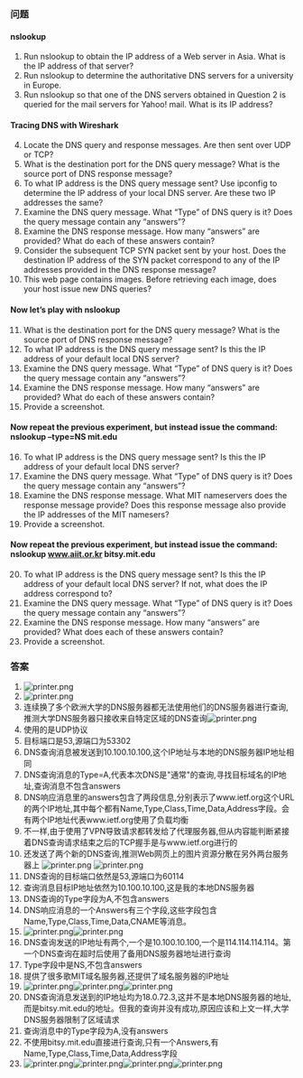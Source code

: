 ### 问题
#### nslookup
1. Run nslookup to obtain the IP address of a Web server in Asia. What is the IP 
address of that server?
2. Run nslookup to determine the authoritative DNS servers for a university in 
Europe.
3. Run nslookup so that one of the DNS servers obtained in Question 2 is queried for 
the mail servers for Yahoo! mail. What is its IP address?
#### Tracing DNS with Wireshark
4. Locate the DNS query and response messages. Are then sent over UDP or TCP?
5. What is the destination port for the DNS query message? What is the source port 
of DNS response message?
6. To what IP address is the DNS query message sent? Use ipconfig to determine the 
IP address of your local DNS server. Are these two IP addresses the same?
7. Examine the DNS query message. What “Type” of DNS query is it? Does the 
query message contain any “answers”?
8. Examine the DNS response message. How many “answers” are provided? What 
do each of these answers contain?
9. Consider the subsequent TCP SYN packet sent by your host. Does the destination 
IP address of the SYN packet correspond to any of the IP addresses provided in 
the DNS response message?
10. This web page contains images. Before retrieving each image, does your host 
issue new DNS queries?
#### Now let’s play with nslookup
11. What is the destination port for the DNS query message? What is the source port 
of DNS response message?
12. To what IP address is the DNS query message sent? Is this the IP address of your 
default local DNS server?
13. Examine the DNS query message. What “Type” of DNS query is it? Does the 
query message contain any “answers”?
14. Examine the DNS response message. How many “answers” are provided? What 
do each of these answers contain?
15. Provide a screenshot.
#### Now repeat the previous experiment, but instead issue the command: nslookup –type=NS mit.edu
16. To what IP address is the DNS query message sent? Is this the IP address of your 
default local DNS server?
17. Examine the DNS query message. What “Type” of DNS query is it? Does the 
query message contain any “answers”?
18. Examine the DNS response message. What MIT nameservers does the response 
message provide? Does this response message also provide the IP addresses of the 
MIT namesers?
19. Provide a screenshot.
#### Now repeat the previous experiment, but instead issue the command: nslookup www.aiit.or.kr bitsy.mit.edu
20. To what IP address is the DNS query message sent? Is this the IP address of your 
default local DNS server? If not, what does the IP address correspond to?
21. Examine the DNS query message. What “Type” of DNS query is it? Does the 
query message contain any “answers”?
22. Examine the DNS response message. How many “answers” are provided? What 
does each of these answers contain?
23. Provide a screenshot.

### 答案
1. ![printer.png](PNG2.png)
2. ![printer.png](PNG3.png)
3. 连续换了多个欧洲大学的DNS服务器都无法使用他们的DNS服务器进行查询,推测大学DNS服务器只接收来自特定区域的DNS查询![printer.png](PNG1.png)
4. 使用的是UDP协议
5. 目标端口是53,源端口为53302
6. DNS查询消息被发送到10.100.10.100,这个IP地址与本地的DNS服务器IP地址相同
7. DNS查询消息的Type=A,代表本次DNS是"通常"的查询,寻找目标域名的IP地址,查询消息不包含answers
8. DNS响应消息里的answers包含了两段信息,分别表示了www.ietf.org这个URL的两个IP地址,其中每个都有Name,Type,Class,Time,Data,Address字段。会有两个IP地址代表www.ietf.org使用了负载均衡
9. 不一样,由于使用了VPN导致请求都转发给了代理服务器,但从内容能判断紧接着DNS查询请求结束之后的TCP握手是与www.ietf.org进行的
10. 还发送了两个新的DNS查询,推测Web网页上的图片资源分散在另外两台服务器上
![printer.png](PNG4.png)
![printer.png](PNG5.png)
11. DNS查询的目标端口依然是53,源端口为60114
12. 查询消息目标IP地址依然为10.100.10.100,这是我的本地DNS服务器
13. DNS查询的Type字段为A,不包含answers
14. DNS响应消息的一个Answers有三个字段,这些字段包含Name,Type,Class,Time,Data,CNAME等消息。
15. ![printer.png](PNG6.png)![printer.png](PNG7.png)
16. DNS查询发送的IP地址有两个,一个是10.100.10.100,一个是114.114.114.114。第一个DNS查询在超时后使用了备用DNS服务器地址进行查询
17. Type字段中是NS,不包含answers
18. 提供了很多歌MIT域名服务器,还提供了域名服务器的IP地址
19. ![printer.png](PNG8.png)![printer.png](PNG9.png)![printer.png](PNG10.png)
20. DNS查询消息发送到的IP地址均为18.0.72.3,这并不是本地DNS服务器的地址,而是bitsy.mit.edu的地址。但我的查询并没有成功,原因应该和上文一样,大学DNS服务器限制了区域请求
21. 查询消息中的Type字段为A,没有answers
22. 不使用bitsy.mit.edu直接进行查询,只有一个Answers,有Name,Type,Class,Time,Data,Address字段
23. ![printer.png](PNG11.png)![printer.png](PNG12.png)![printer.png](PNG13.png)![printer.png](PNG14.png)